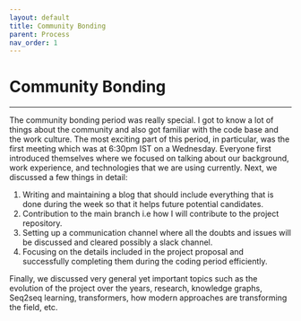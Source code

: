 ```yaml
---
layout: default
title: Community Bonding
parent: Process
nav_order: 1
---
```


# Community Bonding

---

The community bonding period was really special. I got to know a lot of things about the community and also got familiar with the code base and the work culture. The most exciting part of this period, in particular, was the first meeting which was at 6:30pm IST on a Wednesday. Everyone first introduced themselves where we focused on talking about our background, work experience, and technologies that we are using currently. 
Next, we discussed a few things in detail:
1) Writing and maintaining a blog that should include everything that is done during the week so that it helps future potential candidates.
2) Contribution to the main branch i.e how I will contribute to the project repository.
3) Setting up a communication channel where all the doubts and issues will be discussed and cleared possibly a slack channel.
4) Focusing on the details included in the project proposal and successfully completing them during the coding period efficiently.

Finally, we discussed very general yet important topics such as the evolution of the project over the years, research, knowledge graphs, Seq2seq learning, transformers, how modern approaches are transforming the field, etc.